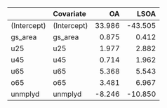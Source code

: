 

|            |Covariate   |     OA|    LSOA|
|:-----------|:-----------|------:|-------:|
|(Intercept) |(Intercept) | 33.986| -43.505|
|gs_area     |gs_area     |  0.875|   0.412|
|u25         |u25         |  1.977|   2.882|
|u45         |u45         |  0.714|   1.962|
|u65         |u65         |  5.368|   5.543|
|o65         |o65         |  3.481|   6.967|
|unmplyd     |unmplyd     | -8.246| -10.850|
